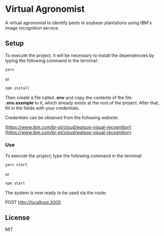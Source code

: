 # Virtual Agronomist

A virtual agronomist to identify pests in soybean plantations using IBM's image recognition service.

## Setup

To execute the project, it will be necessary to install the dependencies by typing the following command in the terminal:

```bash
yarn
```
or
```bash
npm install
```

Then create a file called **.env** and copy the contents of the file **.env.exemple** to it, which already exists at the root of the project. After that, fill in the fields with your credentials.

Credentials can be obtained from the following website:

[https://www.ibm.com/br-pt/cloud/watson-visual-recognition](https://www.ibm.com/br-pt/cloud/watson-visual-recognition)

### Use

To execute the project, type the following command in the terminal:

```bash
yarn start
```
or
```bash
npm start
```

The system is now ready to be used via the route:

POST [http://localhost:3000](http://localhost:3000)

## License

MIT
